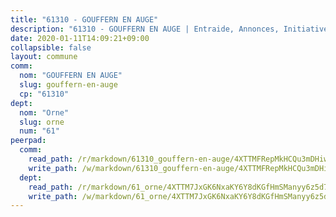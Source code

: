 ```yaml
---
title: "61310 - GOUFFERN EN AUGE"
description: "61310 - GOUFFERN EN AUGE | Entraide, Annonces, Initiatives"
date: 2020-01-11T14:09:21+09:00
collapsible: false
layout: commune
comm:
  nom: "GOUFFERN EN AUGE"
  slug: gouffern-en-auge
  cp: "61310"
dept:
  nom: "Orne"
  slug: orne
  num: "61"
peerpad:
  comm:
    read_path: /r/markdown/61310_gouffern-en-auge/4XTTMFRepMkHCQu3mDHiwwWtw8QRusLRqu2E2B5ANRoCELtFn
    write_path: /w/markdown/61310_gouffern-en-auge/4XTTMFRepMkHCQu3mDHiwwWtw8QRusLRqu2E2B5ANRoCELtFn-K3TgUk3EdZrG3LegAmRPbU49ST644TcbQekhujbE6i7SvgSuc57MwCeMoWp6Da9Gyzn2XQEhYn18cqW67ZarpomVFTmQN89Zw35jAgxEvGeH8tNwXXAMBeF3SPjJ4rxvp8ttSXFJ
  dept:
    read_path: /r/markdown/61_orne/4XTTM7JxGK6NxaKY6Y8dKGfHmSManyy6z5d78TaTcUn3zJjy6
    write_path: /w/markdown/61_orne/4XTTM7JxGK6NxaKY6Y8dKGfHmSManyy6z5d78TaTcUn3zJjy6-K3TgUN9f9h2Fmk7w15QXNPtmJYWWDYEB4sLb6BW46ErzRh2NG4TmnnXd3GJfJ3dVSNBE8WudjKbLAy4CD2mQTtYeoUAUzvKztzGsCxcQ4ezpe7WGMgkNubsBkL3vV47Zushr5DqN
---
```


